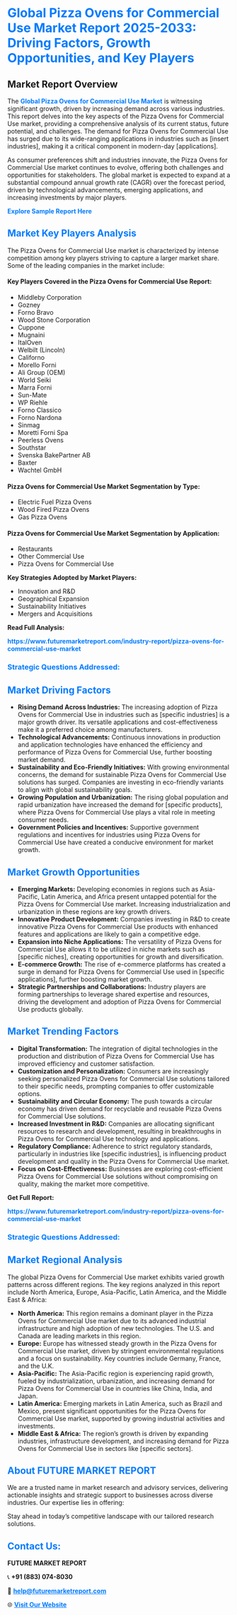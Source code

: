 <h1 style="color: #007BFF;">Global Pizza Ovens for Commercial Use Market Report 2025-2033: Driving Factors, Growth Opportunities, and Key Players</h1>

<section id="overview">
<h2>Market Report Overview</h2>
<p>The <a href="https://www.futuremarketreport.com/industry-report/pizza-ovens-for-commercial-use-market" style="color: #007BFF; text-decoration: none;"><strong>Global Pizza Ovens for Commercial Use Market</strong></a> is witnessing significant growth, driven by increasing demand across various industries. This report delves into the key aspects of the Pizza Ovens for Commercial Use market, providing a comprehensive analysis of its current status, future potential, and challenges. The demand for Pizza Ovens for Commercial Use has surged due to its wide-ranging applications in industries such as [insert industries], making it a critical component in modern-day [applications].</p>
<p>As consumer preferences shift and industries innovate, the Pizza Ovens for Commercial Use market continues to evolve, offering both challenges and opportunities for stakeholders. The global market is expected to expand at a substantial compound annual growth rate (CAGR) over the forecast period, driven by technological advancements, emerging applications, and increasing investments by major players.</p>
</section>

<section id="overview">
<p><a href="https://www.futuremarketreport.com/request-sample/reportId=111085" style="color: #007BFF; text-decoration: none;"><strong>Explore Sample Report Here</strong></a></p>
</section>

<section id="key-players">
<h2 style="color: #007BFF;">Market Key Players Analysis</h2>
<p>The Pizza Ovens for Commercial Use market is characterized by intense competition among key players striving to capture a larger market share. Some of the leading companies in the market include:</p>
<h4>Key Players Covered in the Pizza Ovens for Commercial Use Report:</h4>
<ul><li>Middleby Corporation</li><li>Gozney</li><li>Forno Bravo</li><li>Wood Stone Corporation</li><li>Cuppone</li><li>Mugnaini</li><li>ItalOven</li><li>Welbilt (Lincoln)</li><li>Californo</li><li>Morello Forni</li><li>Ali Group (OEM)</li><li>World Seiki</li><li>Marra Forni</li><li>Sun-Mate</li><li>WP Riehle</li><li>Forno Classico</li><li>Forno Nardona</li><li>Sinmag</li><li>Moretti Forni Spa</li><li>Peerless Ovens</li><li>Southstar</li><li>Svenska BakePartner AB</li><li>Baxter</li><li>Wachtel GmbH</li></ul>
<h4>Pizza Ovens for Commercial Use Market Segmentation by Type:</h4>
<ul><li>Electric Fuel Pizza Ovens</li><li>Wood Fired Pizza Ovens</li><li>Gas Pizza Ovens</li></ul>

<h4>Pizza Ovens for Commercial Use Market Segmentation by Application:</h4>
<ul><li>Restaurants</li><li>Other Commercial Use</li><li>Pizza Ovens for Commercial Use</li></ul>
<p><strong>Key Strategies Adopted by Market Players:</strong></p>
<ul>
<li>Innovation and R&D</li>
<li>Geographical Expansion</li>
<li>Sustainability Initiatives</li>
<li>Mergers and Acquisitions</li>
</ul>
</section>

<section>
<p><strong>Read Full Analysis: </strong></p><a href="https://www.futuremarketreport.com/industry-report/pizza-ovens-for-commercial-use-market" style="color: #007BFF; text-decoration: none;"><strong>https://www.futuremarketreport.com/industry-report/pizza-ovens-for-commercial-use-market</strong></a>
<h3 style="color: #007BFF;">Strategic Questions Addressed:</h3>
</section>

<section id="driving-factors">
<h2 style="color: #007BFF;">Market Driving Factors</h2>
<ul>
<li><strong>Rising Demand Across Industries:</strong> The increasing adoption of Pizza Ovens for Commercial Use in industries such as [specific industries] is a major growth driver. Its versatile applications and cost-effectiveness make it a preferred choice among manufacturers.</li>
<li><strong>Technological Advancements:</strong> Continuous innovations in production and application technologies have enhanced the efficiency and performance of Pizza Ovens for Commercial Use, further boosting market demand.</li>
<li><strong>Sustainability and Eco-Friendly Initiatives:</strong> With growing environmental concerns, the demand for sustainable Pizza Ovens for Commercial Use solutions has surged. Companies are investing in eco-friendly variants to align with global sustainability goals.</li>
<li><strong>Growing Population and Urbanization:</strong> The rising global population and rapid urbanization have increased the demand for [specific products], where Pizza Ovens for Commercial Use plays a vital role in meeting consumer needs.</li>
<li><strong>Government Policies and Incentives:</strong> Supportive government regulations and incentives for industries using Pizza Ovens for Commercial Use have created a conducive environment for market growth.</li>
</ul>
</section>

<section id="growth-opportunities">
<h2 style="color: #007BFF;">Market Growth Opportunities</h2>
<ul>
<li><strong>Emerging Markets:</strong> Developing economies in regions such as Asia-Pacific, Latin America, and Africa present untapped potential for the Pizza Ovens for Commercial Use market. Increasing industrialization and urbanization in these regions are key growth drivers.</li>
<li><strong>Innovative Product Development:</strong> Companies investing in R&D to create innovative Pizza Ovens for Commercial Use products with enhanced features and applications are likely to gain a competitive edge.</li>
<li><strong>Expansion into Niche Applications:</strong> The versatility of Pizza Ovens for Commercial Use allows it to be utilized in niche markets such as [specific niches], creating opportunities for growth and diversification.</li>
<li><strong>E-commerce Growth:</strong> The rise of e-commerce platforms has created a surge in demand for Pizza Ovens for Commercial Use used in [specific applications], further boosting market growth.</li>
<li><strong>Strategic Partnerships and Collaborations:</strong> Industry players are forming partnerships to leverage shared expertise and resources, driving the development and adoption of Pizza Ovens for Commercial Use products globally.</li>
</ul>
</section>

<section id="trending-factors">
<h2 style="color: #007BFF;">Market Trending Factors</h2>
<ul>
<li><strong>Digital Transformation:</strong> The integration of digital technologies in the production and distribution of Pizza Ovens for Commercial Use has improved efficiency and customer satisfaction.</li>
<li><strong>Customization and Personalization:</strong> Consumers are increasingly seeking personalized Pizza Ovens for Commercial Use solutions tailored to their specific needs, prompting companies to offer customizable options.</li>
<li><strong>Sustainability and Circular Economy:</strong> The push towards a circular economy has driven demand for recyclable and reusable Pizza Ovens for Commercial Use solutions.</li>
<li><strong>Increased Investment in R&D:</strong> Companies are allocating significant resources to research and development, resulting in breakthroughs in Pizza Ovens for Commercial Use technology and applications.</li>
<li><strong>Regulatory Compliance:</strong> Adherence to strict regulatory standards, particularly in industries like [specific industries], is influencing product development and quality in the Pizza Ovens for Commercial Use market.</li>
<li><strong>Focus on Cost-Effectiveness:</strong> Businesses are exploring cost-efficient Pizza Ovens for Commercial Use solutions without compromising on quality, making the market more competitive.</li>
</ul>
</section>

<section>
<p><strong>Get Full Report: </strong></p><a href="https://www.futuremarketreport.com/industry-report/pizza-ovens-for-commercial-use-market" style="color: #007BFF; text-decoration: none;"><strong>https://www.futuremarketreport.com/industry-report/pizza-ovens-for-commercial-use-market</strong></a>
<h3 style="color: #007BFF;">Strategic Questions Addressed:</h3>
</section>


<section id="regional-analysis">
<h2 style="color: #007BFF;">Market Regional Analysis</h2>
<p>The global Pizza Ovens for Commercial Use market exhibits varied growth patterns across different regions. The key regions analyzed in this report include North America, Europe, Asia-Pacific, Latin America, and the Middle East & Africa:</p>
<ul>
<li><strong>North America:</strong> This region remains a dominant player in the Pizza Ovens for Commercial Use market due to its advanced industrial infrastructure and high adoption of new technologies. The U.S. and Canada are leading markets in this region.</li>
<li><strong>Europe:</strong> Europe has witnessed steady growth in the Pizza Ovens for Commercial Use market, driven by stringent environmental regulations and a focus on sustainability. Key countries include Germany, France, and the U.K.</li>
<li><strong>Asia-Pacific:</strong> The Asia-Pacific region is experiencing rapid growth, fueled by industrialization, urbanization, and increasing demand for Pizza Ovens for Commercial Use in countries like China, India, and Japan.</li>
<li><strong>Latin America:</strong> Emerging markets in Latin America, such as Brazil and Mexico, present significant opportunities for the Pizza Ovens for Commercial Use market, supported by growing industrial activities and investments.</li>
<li><strong>Middle East & Africa:</strong> The region’s growth is driven by expanding industries, infrastructure development, and increasing demand for Pizza Ovens for Commercial Use in sectors like [specific sectors].</li>
</ul>
</section>

<footer>
<h2 style="color: #007BFF;">About FUTURE MARKET REPORT</h2>
<p>We are a trusted name in market research and advisory services, delivering actionable insights and strategic support to businesses across diverse industries. Our expertise lies in offering:</p>

<p>Stay ahead in today’s competitive landscape with our tailored research solutions.</p>

<h2 style="color: #007BFF;">Contact Us:</h2>
<p><strong>FUTURE MARKET REPORT</strong></p>
<p>📞 <strong>+91 (883) 074-8030</strong></p>
<p>📧 <strong><a href="mailto:help@futuremarketreport.com" style="color: #007BFF;">help@futuremarketreport.com</a></strong></p>
<p>🌐 <strong><a href="https://www.futuremarketreport.com/" style="color: #007BFF;">Visit Our Website</a></strong></p>
</footer>